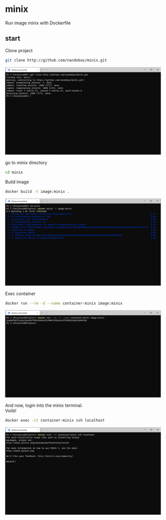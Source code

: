 # minix
Run image minix with Dockerfile

## start

Clone project
```sh
git clone http://github.com/nandobas/minix.git
```
![](img/01.png)

go to minix directory 
```sh
cd minix
```

Build image
```sh
docker build -t image:minix .
```
![](img/02.png)

Exec container
```sh
docker run --rm -d --name container-minix image:minix
```
![](img/03.png)


And now, login into the minix terminal.<br />
Voilà!

```sh
docker exec -it container-minix ssh localhost
```
![](img/04.png)
